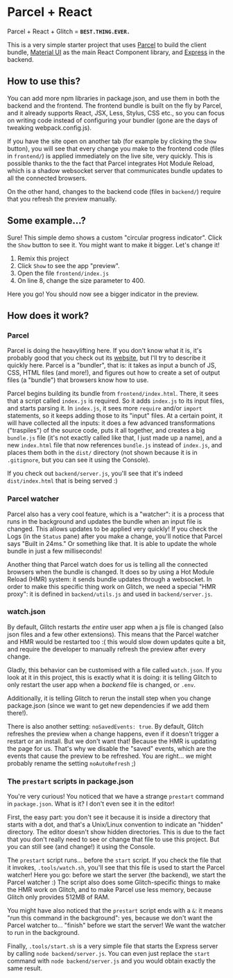 # Parcel + React

Parcel + React + Glitch = **`BEST.THING.EVER.`**

This is a very simple starter project that uses [Parcel](https://parceljs.org/) to build the client bundle, [Material UI](https://material-ui.com/) as the main React Component library, and [Express](https://expressjs.com/) in the backend.


## How to use this?

You can add more npm libraries in package.json, and use them in both the backend and the frontend. The frontend bundle is built on the fly by Parcel, and it already supports React, JSX, Less, Stylus, CSS etc., so you can focus on writing code instead of configuring your bundler (gone are the days of tweaking webpack.config.js).

If you have the site open on another tab (for example by clicking the `Show` button), you will see that every change you make to the frontend code (files in `frontend/`) is applied immediately on the live site, very quickly. This is possible thanks to the the fact that Parcel integrates Hot Module Reload, which is a shadow websocket server that communicates bundle updates to all the connected browsers.

On the other hand, changes to the backend code (files in `backend/`) require that you refresh the preview manually.


## Some example...?

Sure! This simple demo shows a custom "circular progress indicator". Click the `Show` button to see it. You might want to make it bigger. Let's change it!

1) Remix this project
2) Click `Show` to see the app "preview".
3) Open the file `frontend/index.js`
4) On line 8, change the size parameter to 400.

Here you go! You should now see a bigger indicator in the preview.


## How does it work?

### Parcel

Parcel is doing the heavylifting here. If you don't know what it is, it's probably good that you check out its [website](https://parceljs.org/), but I'll try to describe it quickly here. Parcel is a "bundler", that is: it takes as input a bunch of JS, CSS, HTML files (and more!), and figures out how to create a set of output files (a "bundle") that browsers know how to use.

Parcel begins building its bundle from `frontend/index.html`. There, it sees that a script called `index.js` is required. So it adds `index.js` to its input files, and starts parsing it. In `index.js`, it sees more `require` and/or `import` statements, so it keeps adding those to its "input" files. At a certain point, it will have collected all the inputs: it does a few advanced transformations ("traspiles") of the source code, puts it all together, and creates a big `bundle.js` file (it's not exactly called like that, I just made up a name), and a new `index.html` file that now references `bundle.js` instead of `index.js`, and places them both in the `dist/` directory (not shown because it is in `.gitignore`, but you can see it using the Console).

If you check out `backend/server.js`, you'll see that it's indeed `dist/index.html` that is being served :)

### Parcel watcher

Parcel also has a very cool feature, which is a "watcher": it is a process that runs in the background and updates the bundle when an input file is changed. This allows updates to be applied very quickly! If you check the Logs (in the `Status` pane) after you make a change, you'll notice that Parcel says "Built in 24ms." Or something like that. It is able to update the whole bundle in just a few milliseconds!

Another thing that Parcel watch does for us is telling all the connected browsers when the bundle is changed. It does so by using a Hot Module Reload (HMR) system: it sends bundle updates through a websocket. In order to make this specific thing work on Glitch, we need a special "HMR proxy": it is defined in `backend/utils.js` and used in `backend/server.js`.

### watch.json

By default, Glitch restarts _the entire_ user app when a js file is changed (also json files and a few other extensions). This means that the Parcel watcher and HMR would be restarted too :( this would slow down updates quite a bit, and require the developer to manually refresh the preview after every change.

Gladly, this behavior can be customised with a file called `watch.json`. If you look at it in this project, this is exactly what it is doing: it is telling Glitch to only restart the user app when a _backend_ file is changed, or `.env`.

Additionally, it is telling Glitch to rerun the install step when you change package.json (since we want to get new dependencies if we add them there!).

There is also another setting: `noSavedEvents: true`. By default, Glitch refreshes the preview when a change happens, even if it doesn't trigger a restart or an install. But we don't want that! Because the HMR is updating the page for us. That's why we disable the "saved" events, which are the events that cause the preview to be refreshed. You are right... we might probably rename the setting `noAutoRefresh` ;)

### The `prestart` scripts in package.json

You're very curious! You noticed that we have a strange `prestart` command in `package.json`. What is it? I don't even see it in the editor!

First, the easy part: you don't see it because it is inside a directory that starts with a dot, and that's a Unix/Linux convention to indicate an "hidden" directory. The editor doesn't show hidden directories. This is due to the fact that you don't really need to see or change that file to use this project. But you can still see (and change!) it using the Console.

The `prestart` script runs... before the `start` script. If you check the file that it invokes, `.tools/watch.sh`, you'll see that this file is used to start the Parcel watcher! Here you go: before we start the server (the backend), we start the Parcel watcher :) The script also does some Glitch-specific things to make the HMR work on Glitch, and to make Parcel use less memory, because Glitch only provides 512MB of RAM.

You might have also noticed that the `prestart` script ends with a `&`: it means "run this command in the background": yes, because we don't want the Parcel watcher to... "finish" before we start the server! We want the watcher to run in the background.

Finally, `.tools/start.sh` is a very simple file that starts the Express server by calling `node backend/server.js`. You can even just replace the `start` command with `node backend/server.js` and you would obtain exactly the same result.